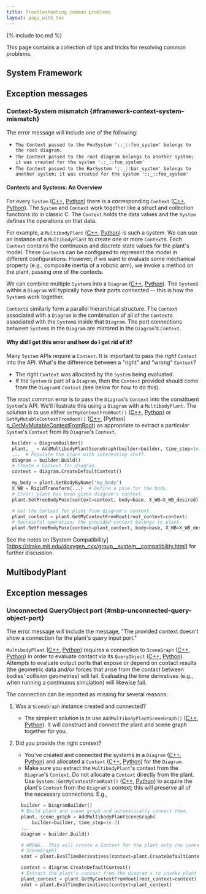 ```yaml
---
title: Troubleshooting common problems
layout: page_with_toc
---
```


<!-- TODO(SeanCurtis-TRI): The table of contents, by configuration in
 _config.yml, only includes levels 1 & 2. This document would benefit from
 including level 3. The key topics are all marked with ### (equivalent to <h3>).
 Seeing these topics in the TOC would aid in top-down exploration.

 Initial investigation suggests this simply isn't possible:
 https://stackoverflow.com/questions/20890654/customize-automatically-generated-toc-on-jekyll-kramdown-site
  It would require setting the global configuration to level 3 and then actively
 excluding entries that are currently omitted with the 1,2 configuration. -->
{% include toc.md %}
<article class="markdown-body" markdown="1">

This page contains a collection of tips and tricks for resolving common
problems.

# System Framework

## Exception messages

### Context-System mismatch {#framework-context-system-mismatch}

The error message will include one of the following:

  - `The Context passed to the FooSystem '::_::foo_system' belongs to the root diagram.`
  - `The Context passed to the root diagram belongs to another system; it was created for the system '::_::foo_system'`
  - `The Context passed to the BarSystem '::_::bar_system' belongs to another system; it was created for the system '::_::foo_system'`

<!-- TODO(SeanCurtis-TRI): This overview of Systems and Contexts would be
 better in a doxygen module and just referenced here. Ping Russ to see if his
 textbook covers this material and if we can/should steal it. -->

<h4>Contexts and Systems: An Overview</h4>

For every `System` ([C++][c_System], [Python][p_System]) there is a
corresponding `Context` ([C++][c_Context], [Python][p_Context]). The `System`
and `Context` work together like a struct and collection functions do in classic
C. The `Context` holds the data values and the `System` defines the operations
on that data.

For example, a `MultibodyPlant` ([C++][c_MultibodyPlant],
[Python][p_MultibodyPlant]) is such a system. We can use an instance of a
`MultibodyPlant` to create one or more `Context`s. Each `Context` contains the
continuous and discrete state values for the plant's model. These `Context`s
can be configured to represent the model in different configurations. However,
if we want to evaluate some mechanical property (e.g., composite inertia of a
robotic arm), we invoke a method on the plant, passing one of the contexts.

We can combine multiple `System`s into a `Diagram` ([C++][c_Diagram],
[Python][p_Diagram]). The `System`s within a `Diagram` will typically have their
ports connected -- this is how the `System`s work together.

`Context`s similarly form a parallel hierarchical structure. The `Context`
associated with a `Diagram` is the combination of all of the `Context`s
associated with the `System`s inside that `Diagram`. The port connections
between `System`s in the `Diagram` are mirrored in the `Diagram`'s `Context`.

<h4>Why did I get this error and how do I get rid of it?</h4>

Many `System` APIs require a `Context`. It is important to pass the *right*
`Context` into the API. What's the difference between a "right" and "wrong"
`Context`?

  - The right `Context` was allocated by the `System` being evaluated.
  - If the `System` is part of a `Diagram`, then the `Context` provided should
    come from the `Diagram`s `Context` (see below for how to do this).

The most common error is to pass the `Diagram`'s `Context` into the constituent
`System`'s API. We'll illustrate this using a `Diagram` with a `MultibodyPlant`.
The solution is to use either `GetMyContextFromRoot()`
([C++][c_GetMyContextFromRoot], [Python][p_GetMyContextFromRoot]) or
`GetMyMutableContextFromRoot()` ([C++][c_GetMyMutableContextFromRoot], [Python]
[p_GetMyMutableContextFromRoot]) as appropriate to extract a particular
`System`'s `Context` from its `Diagram`'s `Context`.

```py
  builder = DiagramBuilder()
  plant, _ = AddMultibodyPlantSceneGraph(builder=builder, time_step=1e-3)
  ...  # Populate the plant with interesting stuff.
  diagram = builder.Build()
  # Create a Context for diagram.
  context = diagram.CreateDefaultContext()

  my_body = plant.GetBodyByName("my_body")
  X_WB = RigidTransform(...)  # Define a pose for the body.
  # Error! plant has been given diagram's context.
  plant.SetFreeBodyPose(context=context, body=base, X_WB=X_WB_desired)

  # Get the Context for plant from diagram's context.
  plant_context = plant.GetMyContextFromRoot(root_context=context)
  # Successful operation; the provided context belongs to plant.
  plant.SetFreeBodyPose(context=plant_context, body=base, X_WB=X_WB_desired)
```

See the notes on [System Compatibility][https://drake.mit.edu/doxygen_cxx/group__system__compatibility.html] for further discussion.

# MultibodyPlant

## Exception messages

### Unconnected QueryObject port {#mbp-unconnected-query-object-port}

The error message will include the message, "The provided context doesn't show a
connection for the plant's query input port."

`MultibodyPlant` ([C++][c_MultibodyPlant], [Python][p_MultibodyPlant])
requires a connection to `SceneGraph` ([C++][c_SceneGraph],
[Python][p_SceneGraph]) in order to evaluate contact via its  `QueryObject`
([C++][c_QueryObject], [Python][p_QueryObject]). Attempts to evaluate output
ports that expose or depend on contact results (the geometric data and/or forces
that arise from the contact between bodies' collision geometries) will fail.
Evaluating the time derivatives (e.g., when running a continuous simulation)
will likewise fail.

The connection can be reported as missing for several reasons:

1. Was a `SceneGraph` instance created and connected?
   - The simplest solution is to use `AddMultibodyPlantSceneGraph()`
     ([C++][c_AddMultibodyPlantSceneGraph],
     [Python][p_AddMultibodyPlantSceneGraph]). It will construct and connect
     the plant and scene graph together for you.
2. Did you provide the right context?
   - You've created and connected the systems in a `Diagram`
     ([C++][c_Diagram], [Python][p_Diagram]) and allocated a `Context`
     ([C++][c_Context], [Python][p_Context]) for the `Diagram`.
   - Make sure you extract the `MultibodyPlant`'s context from the `Diagram`'s
     `Context`. Do not allocate a `Context` directly from the plant. Use
     `System::GetMyContextFromRoot()` ([C++][c_GetMyContextFromRoot],
     [Python][p_GetMyContextFromRoot]) to acquire the plant's `Context` from the
     `Diagram`'s context; this will preserve all of the necessary connections.
     E.g.,

    ```py
      builder = DiagramBuilder()
      # Build plant and scene graph and automatically connect them.
      plant, scene_graph = AddMultibodyPlantSceneGraph(
          builder=builder, time_step=1e-3)
      ...
      diagram = builder.Build()

      # WRONG.  This will create a Context for the plant only (no connected
      # SceneGraph).
      xdot = plant.EvalTimeDerivatives(context=plant.CreateDefaultContext())

      context = diagram.CreateDefaultContext()
      # Extract the plant's context from the diagram's to invoke plant methods.
      plant_context = plant.GetMyContextFromRoot(root_context=context)
      xdot = plant.EvalTimeDerivatives(context=plant_context)
    ```

<!-- Links to the various Drake doxygen pages.
     Order determined by directory structure first and names second.
-->

<!-- drake/geometry -->
[c_QueryObject]: https://drake.mit.edu/doxygen_cxx/classdrake_1_1geometry_1_1_query_object.html
[p_QueryObject]: https://drake.mit.edu/pydrake/pydrake.geometry.html#pydrake.geometry.QueryObject_
[c_SceneGraph]: https://drake.mit.edu/doxygen_cxx/classdrake_1_1geometry_1_1_scene_graph.html
[p_SceneGraph]: https://drake.mit.edu/pydrake/pydrake.geometry.html#pydrake.geometry.SceneGraph_

<!-- drake/multibody/plant -->
[c_AddMultibodyPlantSceneGraph]: https://drake.mit.edu/doxygen_cxx/classdrake_1_1multibody_1_1_multibody_plant.html#aac66563a5f3eb9e2041bd4fa8d438827
[p_AddMultibodyPlantSceneGraph]: https://drake.mit.edu/pydrake/pydrake.multibody.plant.html#pydrake.multibody.plant.AddMultibodyPlantSceneGraph
[c_MultibodyPlant]: https://drake.mit.edu/doxygen_cxx/classdrake_1_1multibody_1_1_multibody_plant.html
[p_MultibodyPlant]: https://drake.mit.edu/pydrake/pydrake.multibody.plant.html#pydrake.multibody.plant.MultibodyPlant

<!-- drake/systems/framework -->
[c_Context]: https://drake.mit.edu/doxygen_cxx/classdrake_1_1systems_1_1_context.html
[p_Context]: https://drake.mit.edu/pydrake/pydrake.systems.framework.html#pydrake.systems.framework.Context
[c_Diagram]: https://drake.mit.edu/doxygen_cxx/classdrake_1_1systems_1_1_diagram.html
[p_Diagram]: https://drake.mit.edu/pydrake/pydrake.systems.framework.html#pydrake.systems.framework.Diagram
[c_GetMyContextFromRoot]: https://drake.mit.edu/doxygen_cxx/classdrake_1_1systems_1_1_system.html#ae7fa91d2b2102457ced3361207724e52
[p_GetMyContextFromRoot]: https://drake.mit.edu/pydrake/pydrake.systems.framework.html#pydrake.systems.framework.System_.System_[float].GetMyMutableContextFromRoot
[c_GetMyMutableContextFromRoot]: https://drake.mit.edu/doxygen_cxx/classdrake_1_1systems_1_1_system.html#ae7fa91d2b2102457ced3361207724e52
[p_GetMyMutableContextFromRoot]: https://drake.mit.edu/pydrake/pydrake.systems.framework.html#pydrake.systems.framework.System_.System_[float].GetMyMutableContextFromRoot
[c_System]: https://drake.mit.edu/doxygen_cxx/classdrake_1_1systems_1_1_system.html
[p_System]: https://drake.mit.edu/pydrake/pydrake.systems.framework.html#pydrake.systems.framework.System
